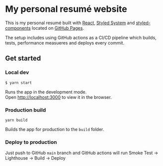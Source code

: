 # My personal resumé website

This is my personal resumé built with [React](https://reactjs.org), [Styled System](https://styled-system.com) and [styled-components](https://styled-components.com) located on [GitHub Pages](https://perjansson.github.io).

The setup includes using GitHub actions as a CI/CD pipeline which builds, tests, performance measueres and deploys every commit.

## Get started

### Local dev

`$ yarn start`

Runs the app in the development mode.<br />
Open [http://localhost:3000](http://localhost:3000) to view it in the browser.

### Production build

`yarn build`

Builds the app for production to the `build` folder.

### Deploy to production

Just push to GitHub `main` branch and GitHub actions will run Smoke Test -> Lighthouse -> Build -> Deploy
